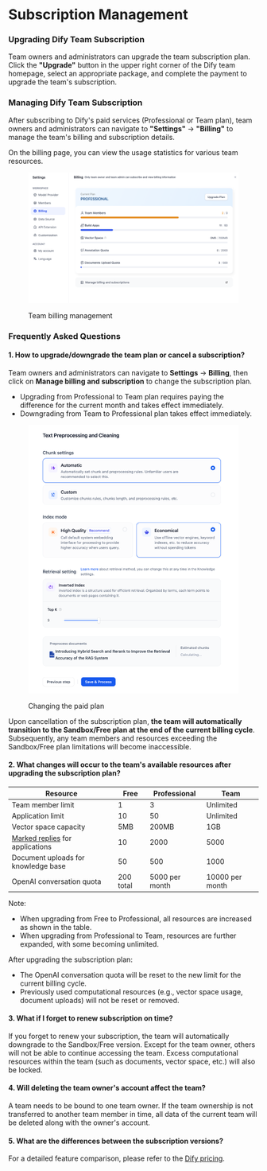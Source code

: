 # Subscription Management

### Upgrading Dify Team Subscription

Team owners and administrators can upgrade the team subscription plan. Click the **"Upgrade"** button in the upper right corner of the Dify team homepage, select an appropriate package, and complete the payment to upgrade the team's subscription.

### Managing Dify Team Subscription

After subscribing to Dify's paid services (Professional or Team plan), team owners and administrators can navigate to **"Settings"** → **"Billing"** to manage the team's billing and subscription details.

On the billing page, you can view the usage statistics for various team resources.

<figure><img src="../../../img/subscription-management-01.png" alt=""><figcaption><p>Team billing management</p></figcaption></figure>

### Frequently Asked Questions

#### 1. How to upgrade/downgrade the team plan or cancel a subscription?

Team owners and administrators can navigate to **Settings** → **Billing**, then click on **Manage billing and subscription** to change the subscription plan.

* Upgrading from Professional to Team plan requires paying the difference for the current month and takes effect immediately.
* Downgrading from Team to Professional plan takes effect immediately.

<figure><img src="../../.gitbook/assets/image (6).png" alt=""><figcaption><p>Changing the paid plan</p></figcaption></figure>

Upon cancellation of the subscription plan, **the team will automatically transition to the Sandbox/Free plan at the end of the current billing cycle**. Subsequently, any team members and resources exceeding the Sandbox/Free plan limitations will become inaccessible.

#### 2. What changes will occur to the team's available resources after upgrading the subscription plan?

| Resource | Free | Professional | Team |
|----------|------|--------------|------|
| Team member limit | 1 | 3 | Unlimited |
| Application limit | 10 | 50 | Unlimited |
| Vector space capacity | 5MB | 200MB | 1GB |
| [Marked replies](https://docs.dify.ai/guides/annotation/logs) for applications | 10 | 2000 | 5000 |
| Document uploads for knowledge base | 50 | 500 | 1000 |
| OpenAI conversation quota | 200 total | 5000 per month | 10000 per month |

Note: 
- When upgrading from Free to Professional, all resources are increased as shown in the table.
- When upgrading from Professional to Team, resources are further expanded, with some becoming unlimited.

After upgrading the subscription plan:
- The OpenAI conversation quota will be reset to the new limit for the current billing cycle.
- Previously used computational resources (e.g., vector space usage, document uploads) will not be reset or removed.

#### 3. What if I forget to renew subscription on time?

If you forget to renew your subscription, the team will automatically downgrade to the Sandbox/Free version. Except for the team owner, others will not be able to continue accessing the team. Excess computational resources within the team (such as documents, vector space, etc.) will also be locked.

#### 4. Will deleting the team owner's account affect the team?

A team needs to be bound to one team owner. If the team ownership is not transferred to another team member in time, all data of the current team will be deleted along with the owner's account.

#### 5. What are the differences between the subscription versions?

For a detailed feature comparison, please refer to the [Dify pricing](https://dify.ai/pricing).
